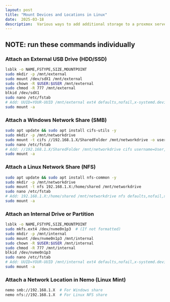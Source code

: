 ```yaml
---
layout: post
title: "Mount Devices and Locations in Linux"
date:  2025-03-18
description:  Various ways to add additional storage to a proxmox server such as adding a partition, internal storage drive,  or external SSD or HDD drives
---
```


## NOTE: run these commands individually 

### Attach an External USB Drive (HDD/SSD)

```sh  
lsblk -o NAME,FSTYPE,SIZE,MOUNTPOINT
sudo mkdir -p /mnt/external
sudo mount /dev/sdX1 /mnt/external
sudo chown -R $USER:$USER /mnt/external
sudo chmod -R 777 /mnt/external
blkid /dev/sdX1
sudo nano /etc/fstab
# Add: UUID=YOUR-UUID /mnt/external ext4 defaults,nofail,x-systemd.device-timeout=10 0 2
sudo mount -a
```

### Attach a Windows Network Share (SMB)
  
```sh  
sudo apt update && sudo apt install cifs-utils -y
sudo mkdir -p /mnt/networkdrive
sudo mount -t cifs //192.168.1.X/SharedFolder /mnt/networkdrive -o username=User,password=Pass,vers=3.0
sudo nano /etc/fstab
# Add: //192.168.1.X/SharedFolder /mnt/networkdrive cifs username=User,password=Pass,vers=3.0,nofail,x-systemd.automount 0 0
sudo mount -a
```

### Attach a Linux Network Share (NFS)

```sh
sudo apt update && sudo apt install nfs-common -y
sudo mkdir -p /mnt/networkdrive
sudo mount -t nfs 192.168.1.X:/home/shared /mnt/networkdrive
sudo nano /etc/fstab
# Add: 192.168.1.X:/home/shared /mnt/networkdrive nfs defaults,nofail,x-systemd.automount 0 0
sudo mount -a
```

### Attach an Internal Drive or Partition

```sh
lsblk -o NAME,FSTYPE,SIZE,MOUNTPOINT
sudo mkfs.ext4 /dev/nvme0n1p3  # (If not formatted)
sudo mkdir -p /mnt/internal
sudo mount /dev/nvme0n1p3 /mnt/internal
sudo chown -R $USER:$USER /mnt/internal
sudo chmod -R 777 /mnt/internal
blkid /dev/nvme0n1p3
sudo nano /etc/fstab
# Add: UUID=YOUR-UUID /mnt/internal ext4 defaults,nofail,x-systemd.device-timeout=10 0 2
sudo mount -a
```

### Attach a Network Location in Nemo (Linux Mint)
```sh
nemo smb://192.168.1.X  # For Windows share
nemo nfs://192.168.1.X  # For Linux NFS share
```
